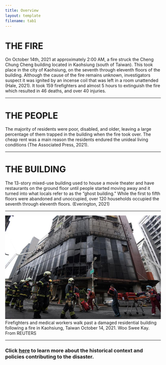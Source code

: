 ```yaml
---
title: Overview
layout: template
filename: tab1
--- 
```


# THE FIRE

On October 14th, 2021 at approximately 2:00 AM, a fire struck the Cheng Chung Cheng building located in Kaohsiung (south of Taiwan). This took place in the city of Kaohsiung, on the seventh through eleventh floors of the building. Although the cause of the fire remains unknown, investigators suspect it was ignited by an incense coil that was left in a room unattended (Hale, 2021). It took 159 firefighters and almost 5 hours to extinguish the fire which resulted in 46 deaths, and over 40 injuries.  

---

# THE PEOPLE

The majority of residents were poor, disabled, and older, leaving a large percentage of them trapped in the building when the fire took over. The cheap rent was a main reason the residents endured the unideal living conditions (The Associated Press, 2021). 

---

# THE BUILDING

The 13-story mixed-use building used to house a movie theater and have restaurants on the ground floor until people started moving away and it turned into what locals refer to as the “ghost building.” While the first to fifth floors were abandoned and unoccupied, over 120 households occupied the seventh through eleventh floors. (Everington, 2021) 

------
![building-fire](/images/building-fire-1.jpeg)
Firefighters and medical workers walk past a damaged residential building following a fire in Kaohsiung, Taiwan October 14, 2021. Woo Swee Kay. From REUTERS

------

### Click [here](https://tifhsu88.github.io/envs130a-final-project/tab2) to learn more about the historical context and policies contributing to the disaster.
